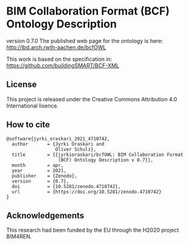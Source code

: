 # BIM Collaboration Format (BCF) Ontology Description


version 0.7.0
The published web page for the ontology is here:
http://lbd.arch.rwth-aachen.de/bcfOWL

This work is based on the specification in: https://github.com/buildingSMART/BCF-XML


## License
This project is released under the Creative Commons Attribution 4.0 International lisence. 

## How to cite
```
@software{jyrki_oraskari_2021_4710742,
  author       = {Jyrki Oraskari and
                  Oliver Schulz},
  title        = {{jyrkioraskari/bcfOWL: BIM Collaboration Format 
                   (BCF) Ontology Description v 0.7}},
  month        = apr,
  year         = 2021,
  publisher    = {Zenodo},
  version      = {0.7},
  doi          = {10.5281/zenodo.4710742},
  url          = {https://doi.org/10.5281/zenodo.4710742}
}
```

## Acknowledgements

This research had been funded by the EU through the H2020 project BIM4REN.
